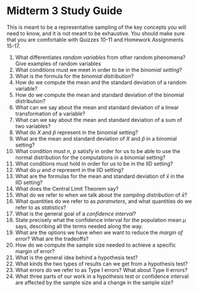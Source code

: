 # Midterm 3 Study Guide

This is meant to be a representative sampling of the key concepts you will need to know, and it is not meant to be exhaustive. You should make sure that you are comfortable with Quizzes 10-11 and Homework Assignments 15-17.

1. What differentiates *random variables* from other random phenomena? Give examples of random variables
2. What conditions must we meet in order to be in the *binomial setting*?
3. What is the formula for the *binomial distribution*?
4. How do we compute the mean and the standard deviation of a random variable?
5. How do we compute the mean and standard deviation of the binomial distribution?
6. What can we say about the mean and standard deviation of a linear transformation of a variable?
7. What can we say about the mean and standard deviation of a sum of two variables?
8. What do $X$ and $\hat p$ represent in the binomial setting?
9. What are the mean and standard deviation of $X$ and $\hat p$ in a binomial setting?
10. What condition must $n$, $p$ satisfy in order for us to be able to use the normal distribution for the computations in a binomial setting?
11. What conditions must hold in order for us to be in the IID setting?
12. What do $\mu$ and $\sigma$ represent in the IID setting?
13. What are the formulas for the mean and standard deviation of $\bar x$ in the IID setting?
14. What does the Central Limit Theorem say?
15. What do we refer to when we talk about the *sampling distribution* of $\bar x$?
16. What quantities do we refer to as *parameters*, and what quantities do we refer to as *statistics*?
17. What is the general goal of a *confidence interval*?
18. State precisely what the confidence interval for the population mean $\mu$ says, describing all the terms needed along the way.
19. What are the options we have when we want to reduce the *margin of error*? What are the tradeoffs?
20. How do we compute the sample size needed to achieve a specific margin of error?
21. What is the general idea behind a hypothesis test?
22. What kinds the two types of results can we get from a hypothesis test?
23. What errors do we refer to as Type I errors? What about Type II errors?
24. What three parts of our work in a hypothesis test or confidence interval are affected by the sample size and a change in the sample size?
